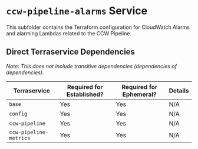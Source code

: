 # `ccw-pipeline-alarms` Service

This subfolder contains the Terraform configuration for CloudWatch Alarms and alarming Lambdas related to the CCW Pipeline.

## Direct Terraservice Dependencies

_Note: This does not include transitive dependencies (dependencies of dependencies)._

| Terraservice | Required for Established? | Required for Ephemeral? | Details |
|---|---|---|---|
| `base` | Yes | Yes | N/A |
| `config` | Yes | Yes | N/A |
| `ccw-pipeline` | Yes | Yes | N/A |
| `ccw-pipeline-metrics` | Yes | Yes | N/A |
